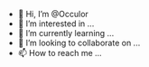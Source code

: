 - 👋 Hi, I’m @Occulor
- 👀 I’m interested in ...
- 🌱 I’m currently learning ...
- 💞️ I’m looking to collaborate on ...
- 📫 How to reach me ...

<!---
Occulor/Occulor is a ✨ special ✨ repository because its `README.md` (this file) appears on your GitHub profile.
You can click the Preview link to take a look at your changes.
--->
